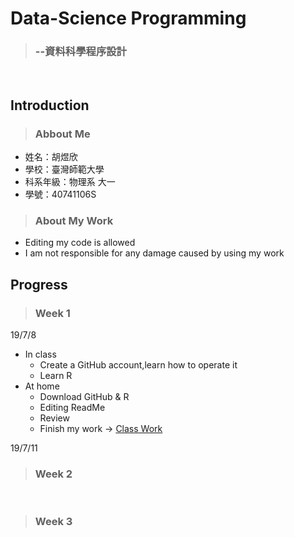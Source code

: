 # Data-Science Programming
> ### --資料科學程序設計
<br>

## Introduction
> ### Abbout Me
* 姓名：胡煜欣
* 學校：臺灣師範大學
* 科系年級：物理系 大一
* 學號：40741106S<br>

> ### About My Work
* Editing my code is allowed
* I am not responsible for any damage caused by using my work<br>

## Progress
> ### Week 1
 19/7/8
 * In class
   * Create a GitHub account,learn how to operate it
   * Learn R
 * At home
   * Download GitHub & R
   * Editing ReadMe
   * Review
   * Finish my work -> [Class Work](https://cinnyhu.github.io/Class/Week1/no_title.html)<br>

 19/7/11
<br>

> ### Week 2
<br>

> ### Week 3
